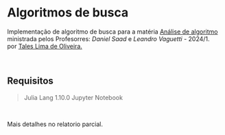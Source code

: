 # **Algoritmos de busca**
Implementação de algoritmo de busca para a matéria
[Análise de algoritmo](https://danielsaad.com/analise-de-algoritmos/) ministrada pelos Profesorres: _Daniel Saad_ e _Leandro Vaguetti_ - 2024/1.\
por [Tales Lima de Oliveira.](https://github.com/TalesLimaOliveira)

<br/>

## Requisitos
> Julia Lang 1.10.0
> Jupyter Notebook

<br>

Mais detalhes no relatorio parcial.